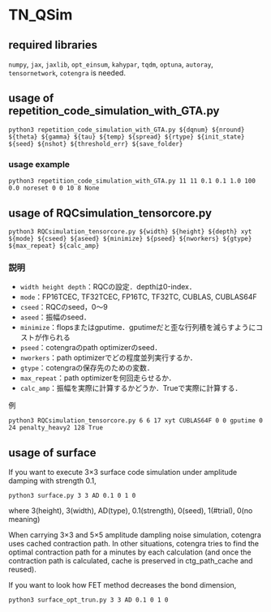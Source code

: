 # TN_QSim

## required libraries
`numpy`, `jax`, `jaxlib`, `opt_einsum`, `kahypar`, `tqdm`, `optuna`, `autoray`, `tensornetwork`, `cotengra` is needed.

## usage of repetition_code_simulation_with_GTA.py
```
python3 repetition_code_simulation_with_GTA.py ${dqnum} ${nround} ${theta} ${gamma} ${tau} ${temp} ${spread} ${rtype} ${init_state} ${seed} ${nshot} ${threshold_err} ${save_folder}
```

### usage example
```
python3 repetition_code_simulation_with_GTA.py 11 11 0.1 0.1 1.0 100 0.0 noreset 0 0 10 8 None
```

## usage of RQCsimulation_tensorcore.py

```
python3 RQCsimulation_tensorcore.py ${width} ${height} ${depth} xyt ${mode} ${cseed} ${aseed} ${minimize} ${pseed} ${nworkers} ${gtype} ${max_repeat} ${calc_amp}
```

### 説明

- `width height depth`：RQCの設定．depthは0-index．
- `mode`：FP16TCEC, TF32TCEC, FP16TC, TF32TC, CUBLAS, CUBLAS64F
- `cseed`：RQCのseed，0〜9
- `aseed`：振幅のseed．
- `minimize`：flopsまたはgputime．gputimeだと歪な行列積を減らすようにコストが作られる
- `pseed`：cotengraのpath optimizerのseed．
- `nworkers`：path optimizerでどの程度並列実行するか．
- `gtype`：cotengraの保存先のための変数．
- `max_repeat`：path optimizerを何回走らせるか．
- `calc_amp`：振幅を実際に計算するかどうか．Trueで実際に計算する．

例
```
python3 RQCsimulation_tensorcore.py 6 6 17 xyt CUBLAS64F 0 0 gputime 0 24 penalty_heavy2 128 True
```

## usage of surface
If you want to execute 3×3 surface code simulation under amplitude damping with strength 0.1,
```
python3 surface.py 3 3 AD 0.1 0 1 0
```
where 3(height), 3(width), AD(type), 0.1(strength), 0(seed), 1(#trial), 0(no meaning)

When carrying 3×3 and 5×5 amplitude dampling noise simulation, cotengra uses cached contraction path.
In other situations, cotengra tries to find the optimal contraction path for a minutes by each calculation
(and once the contraction path is calculated, cache is preserved in ctg_path_cache and reused).

If you want to look how FET method decreases the bond dimension,
```
python3 surface_opt_trun.py 3 3 AD 0.1 0 1 0
```